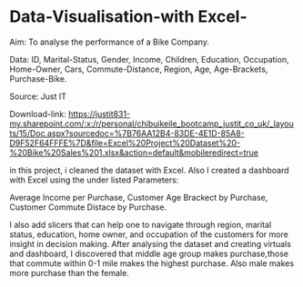 # Data-Visualisation-with Excel-

Aim: To analyse the performance of a Bike Company.

Data: ID, Marital-Status, Gender, Income, Children, Education, Occupation, Home-Owner, Cars, Commute-Distance, Region, Age, Age-Brackets, Purchase-Bike.

Source: Just IT

Download-link: https://justit831-my.sharepoint.com/:x:/r/personal/chibuikeile_bootcamp_justit_co_uk/_layouts/15/Doc.aspx?sourcedoc=%7B76AA12B4-83DE-4E1D-85A8-D9F52F64FFFE%7D&file=Excel%20Project%20Dataset%20-%20Bike%20Sales%201.xlsx&action=default&mobileredirect=true

in this project, i cleaned the dataset with Excel. Also I created a dashboard with Excel using the under listed Parameters:

Average Income per Purchase,
Customer Age Brackect by Purchase,
Customer Commute Distace by Purchase.

 I also add slicers that can help one to navigate through region, marital status, education, home owner, and occupation of the customers for more insight in decision making.
After analysing the dataset and creating virtuals and dashboard, I discovered that middle age group makes purchase,those that commute within 0-1 mile makes the highest purchase. Also male makes more purchase than the female. 
